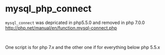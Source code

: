 # mysql_php_connect



`mysql_connect` was depricated in php5.5.0 and removed in php 7.0.0
http://php.net/manual/en/function.mysql-connect.php
<br />

<br />

One script is for php 7.x  and the other one if for everything below php 5.5.x
